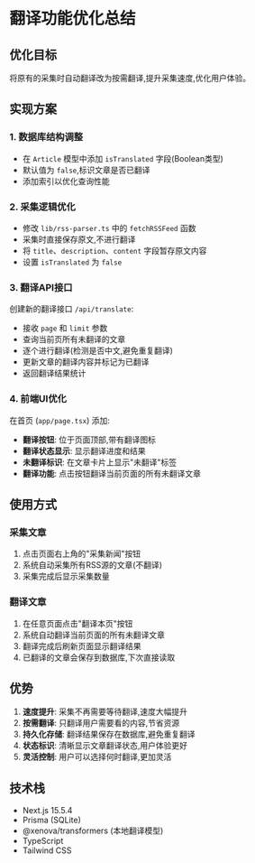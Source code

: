 # 翻译功能优化总结

## 优化目标
将原有的采集时自动翻译改为按需翻译,提升采集速度,优化用户体验。

## 实现方案

### 1. 数据库结构调整
- 在 `Article` 模型中添加 `isTranslated` 字段(Boolean类型)
- 默认值为 `false`,标识文章是否已翻译
- 添加索引以优化查询性能

### 2. 采集逻辑优化
- 修改 `lib/rss-parser.ts` 中的 `fetchRSSFeed` 函数
- 采集时直接保存原文,不进行翻译
- 将 `title`、`description`、`content` 字段暂存原文内容
- 设置 `isTranslated` 为 `false`

### 3. 翻译API接口
创建新的翻译接口 `/api/translate`:
- 接收 `page` 和 `limit` 参数
- 查询当前页所有未翻译的文章
- 逐个进行翻译(检测是否中文,避免重复翻译)
- 更新文章的翻译内容并标记为已翻译
- 返回翻译结果统计

### 4. 前端UI优化
在首页 (`app/page.tsx`) 添加:
- **翻译按钮**: 位于页面顶部,带有翻译图标
- **翻译状态显示**: 显示翻译进度和结果
- **未翻译标识**: 在文章卡片上显示"未翻译"标签
- **翻译功能**: 点击按钮翻译当前页面的所有未翻译文章

## 使用方式

### 采集文章
1. 点击页面右上角的"采集新闻"按钮
2. 系统自动采集所有RSS源的文章(不翻译)
3. 采集完成后显示采集数量

### 翻译文章
1. 在任意页面点击"翻译本页"按钮
2. 系统自动翻译当前页面的所有未翻译文章
3. 翻译完成后刷新页面显示翻译结果
4. 已翻译的文章会保存到数据库,下次直接读取

## 优势

1. **速度提升**: 采集不再需要等待翻译,速度大幅提升
2. **按需翻译**: 只翻译用户需要看的内容,节省资源
3. **持久化存储**: 翻译结果保存在数据库,避免重复翻译
4. **状态标识**: 清晰显示文章翻译状态,用户体验更好
5. **灵活控制**: 用户可以选择何时翻译,更加灵活

## 技术栈
- Next.js 15.5.4
- Prisma (SQLite)
- @xenova/transformers (本地翻译模型)
- TypeScript
- Tailwind CSS
